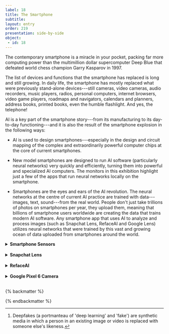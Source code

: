 ```yaml
---
label: 18
title: The Smartphone
subtitle: 
layout: entry
order: 219
presentation: side-by-side
object:
 - id: 18 
---
```


The contemporary smartphone is a miracle in your pocket, packing far more computing power than the multimillion dollar supercomputer Deep Blue that defeated world chess champion Garry Kasparov in 1997.

The list of devices and functions that the smartphone has replaced is long and still growing. In daily life, the smartphone has mostly replaced what were previously stand-alone devices---still cameras, video cameras, audio recorders, music players, radios, personal computers, internet browsers, video game players, roadmaps and navigators, calendars and planners, address books, printed books, even the humble flashlight. And yes, the telephone!

AI is a key part of the smartphone story---from its manufacturing to its day-to-day functioning---and it is also the result of the smartphone explosion in the following ways:

-   AI is used to design smartphones---especially in the design and circuit mapping of the complex and extraordinarily powerful computer chips at the core of current smartphones.

-   New model smartphones are designed to run AI software (particularly neural networks) very quickly and efficiently, turning them into powerful and specialized AI computers. The monitors in this exhibition highlight just a few of the apps that run neural networks locally on the smartphone.

-   Smartphones are the eyes and ears of the AI revolution. The neural networks at the centre of current AI practice are trained with data---images, text, sound---from the real world. People don't just take trillions of photos on smartphones per year, they upload them, meaning that billions of smartphone users worldwide are creating the data that trains modern AI software. Any smartphone app that uses AI to analyze and process images (such as Snapchat Lens, RefaceAI and Google Lens) utilizes neural networks that were trained by this vast and growing ocean of data uploaded from smartphones around the world.

<details>
<summary><b>Smartphone Sensors</b></summary>

AI is not just about processing information---it is also about sensing and collecting information from the outside world. Every mode of sensing has its own parameters of intelligence and performance, and every smartphone sensor needs its own AI software. Here are just some of the sensors that can be found on current smartphones.

-   Accelerometer: speed and direction of motion
-   Gyroscope: small shifts in physical orientation
-   Magnetometer: digital compass
-   Global Positioning System (GPS): terrestrial location
-   Proximity Sensor: how far objects are from phone
-   Ambient Light Sensor
-   Microphone
-   Touchscreen Sensors
-   Biometric Sensors: fingerprint, iris, full face recognition
-   Pedometer
-   Barcode/QR Code Sensors
-   Barometer: air pressure and altitude
-   Heart Rate Sensor
-   Thermometer
</details>

<br>

<details>
<summary><b>Snapchat Lens</b></summary>

Snapchat's popular Lens tool is a remarkable collection of AI driven features. Snapchat Lens allows users to modify their face, appearance, lighting, clothing, facial hair, props, even their voice. The process is simple, fast and easy to use. But the underlying artificial intelligences needed to identify facial and environmental features; track them accurately; modify and replace them seamlessly and play them back smoothly are quite sophisticated. Using the AI in Snapchat Lens, users can create animated effects that would have required the efforts of a professional animation studio just a few years ago.
</details>

<br>

<details>
<summary><b>RefaceAI</b></summary>

Deepfakes[^1] are an AI driven phenomena that have the potential to challenge a deeply held belief that "seeing is believing." The AI needed to create a deepfake is substantial---a face must be recognized; properly segmented and labelled; tracked while moving and talking; remapped to another face or body; appropriately lit, and transferred
into the new, fake scene. But this "sophisticated" AI is available to everyday consumers as an amusement in free apps. One of the most popular, Reface, allows for animation of still photos, face swaps with existing video, and animation with popular music tracks.
</details>

<br>

<details>
<summary><b>Google Pixel 6 Camera</b></summary>

Making a simple snapshot on a smartphone invokes multiple AI programs. The camera autofocuses; automatically finds and enhances faces; senses motion so that it can apply a blurring effect; and adjusts for lighting---especially in low light settings. There is a new feature called "Real Tone" that adjusts exposure and colour balance correction based on the skin tone of the subject to provide more accurate representation of diverse skin tones. Photos can be edited with a "Magic Eraser" that allows for easy removal of unwanted background clutter. The computational photography software that drives the Google camera is designed to run on the new Google Tensor chip, a microprocessor designed specifically for fast, low-power processing of the neural networks that are the foundation of contemporary AI techniques.
</details>

<br>

{% backmatter %}

[^1]: Deepfakes (a portmanteau of 'deep learning' and 'fake') are synthetic media in which a person in an existing image or video is replaced with someone else's likeness.

{% endbackmatter %}
